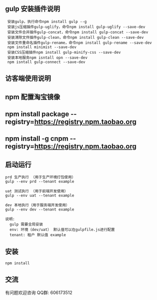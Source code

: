 ## gulp 安装插件说明
```
 安装gulp，执行命令npm install gulp --g
 安装js压缩插件gulp-uglify，命令npm install gulp-uglify --save-dev
 安装文件合并插件gulp-concat，命令npm install gulp-concat --save-dev
 安装清除文件插件gulp-clean，命令npm install gulp-clean --save-dev
 安装文件重命名插件gulp-rename，命令npm install gulp-rename --save-dev
 npm install minimist --save-dev
 安装CSS压缩插件npm install gulp-minify-css --save-dev 
 安装本地服务npm isntall opn --save-dev
 npm isntall gulp-connect --save-dev
```
## 访客端使用说明

## npm 配置淘宝镜像
## npm install package --registry=https://registry.npm.taobao.org
## npm install -g cnpm --registry=https://registry.npm.taobao.org

## 启动运行
```
prd 生产执行 （用于生产环境打包使用）
gulp --env prd --tenant example

uat 测试执行 （用于前端开发使用）
gulp --env uat --tenant example

dev 本地执行（用于服务端开发使用）
gulp --env dev --tenant example

说明: 
  gulp 需要全局安装
  env: 环境（dev/uat） 默认值可以在gulpfile.js进行配置
  tenant: 租户 默认值 example
```

## 安装
```
npm install
```

## 交流
有问题欢迎咨询 QQ群: 606173512
